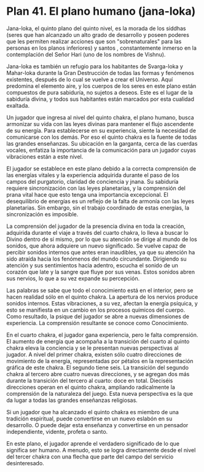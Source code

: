 # Plan 41. El plano humano (jana-loka)

Jana-loka, el quinto plano del quinto nivel, es la morada de los siddhas (seres que han alcanzado un alto grado de desarrollo y poseen poderes que les permiten realizar acciones que son "sobrenaturales" para las personas en los planos inferiores) y santos , constantemente inmerso en la contemplación del Señor Hari (uno de los nombres de Vishnu).

Jana-loka es también un refugio para los habitantes de Svarga-loka y Mahar-loka durante la Gran Destrucción de todas las formas y fenómenos existentes, después de lo cual se vuelve a crear el Universo. Aquí predomina el elemento aire, y los cuerpos de los seres en este plano están compuestos de pura sabiduría, no sujetos a deseos. Este es el lugar de la sabiduría divina, y todos sus habitantes están marcados por esta cualidad exaltada.

Un jugador que ingresa al nivel del quinto chakra, el plano humano, busca armonizar su vida con las leyes divinas para mantener el flujo ascendente de su energía. Para establecerse en su experiencia, siente la necesidad de comunicarse con los demás. Por eso el quinto chakra es la fuente de todas las grandes enseñanzas. Su ubicación en la garganta, cerca de las cuerdas vocales, enfatiza la importancia de la comunicación para un jugador cuyas vibraciones están a este nivel.

El jugador se establece en este plano debido a la correcta comprensión de las energías vitales y la experiencia adquirida durante el paso de los campos del purgatorio, claridad de conciencia y jnana. Su sabiduría requiere sincronización con las leyes planetarias, y la comprensión del prana vital hace que esto tenga una importancia excepcional. El desequilibrio de energías es un reflejo de la falta de armonía con las leyes planetarias. Sin embargo, sin el trabajo coordinado de estas energías, la sincronización es imposible.

La comprensión del jugador de la presencia divina en toda la creación, adquirida durante el viaje a través del cuarto chakra, lo lleva a buscar lo Divino dentro de sí mismo, por lo que su atención se dirige al mundo de los sonidos, que ahora adquiere un nuevo significado. Se vuelve capaz de percibir sonidos internos que antes eran inaudibles, ya que su atención ha sido atraída hacia los fenómenos del mundo circundante. Dirigiendo su atención y sus sentimientos hacia adentro, escucha el sonido de un corazón que late y la sangre que fluye por sus venas. Estos sonidos abren sus nervios, lo que a su vez expande su percepción.

Las palabras se sabe que todo el conocimiento está en el interior, pero se hacen realidad sólo en el quinto chakra. La apertura de los nervios produce sonidos internos. Estas vibraciones, a su vez, afectan la energía psíquica, y esto se manifiesta en un cambio en los procesos químicos del cuerpo. Como resultado, la psique del jugador se abre a nuevas dimensiones de experiencia. La comprensión resultante se conoce como Conocimiento.

En el cuarto chakra, el jugador gana experiencia, pero le falta comprensión. El aumento de energía que acompaña a la transición del cuarto al quinto chakra eleva la conciencia y se le presentan nuevas perspectivas al jugador. A nivel del primer chakra, existen sólo cuatro direcciones de movimiento de la energía, representadas por pétalos en la representación gráfica de este chakra. El segundo tiene seis. La transición del segundo chakra al tercero abre cuatro nuevas direcciones, y se agregan dos más durante la transición del tercero al cuarto: doce en total. Dieciséis direcciones operan en el quinto chakra, ampliando radicalmente la comprensión de la naturaleza del juego. Esta nueva perspectiva es la que da lugar a todas las grandes enseñanzas religiosas.

Si un jugador que ha alcanzado el quinto chakra es miembro de una tradición espiritual, puede convertirse en un nuevo eslabón en su desarrollo. O puede dejar esta enseñanza y convertirse en un pensador independiente, vidente, profeta o santo.

En este plano, el jugador aprende el verdadero significado de lo que significa ser humano. A menudo, esto se logra directamente desde el nivel del tercer chakra con una flecha que parte del campo del servicio desinteresado.
